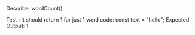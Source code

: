 Describe: wordCount()

Test : It should return 1 for just 1 word
code:
const text = "hello";
Expected Output: 1

